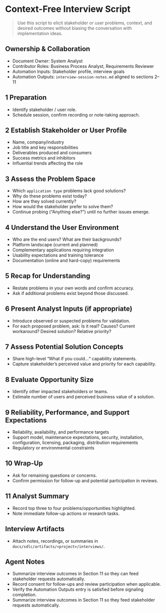 # Context-Free Interview Script

> Use this script to elicit stakeholder or user problems, context, and desired outcomes without biasing the conversation
> with implementation ideas.

## Ownership & Collaboration

- Document Owner: System Analyst
- Contributor Roles: Business Process Analyst, Requirements Reviewer
- Automation Inputs: Stakeholder profile, interview goals
- Automation Outputs: `interview-session-notes.md` aligned to sections 2–11

## 1 Preparation

- Identify stakeholder / user role.
- Schedule session, confirm recording or note-taking approach.

## 2 Establish Stakeholder or User Profile

- Name, company/industry
- Job title and key responsibilities
- Deliverables produced and consumers
- Success metrics and inhibitors
- Influential trends affecting the role

## 3 Assess the Problem Space

- Which ``application type`` problems lack good solutions?
- Why do these problems exist today?
- How are they solved currently?
- How would the stakeholder prefer to solve them?
- Continue probing (“Anything else?”) until no further issues emerge.

## 4 Understand the User Environment

- Who are the end users? What are their backgrounds?
- Platform landscape (current and planned)
- Complementary applications requiring integration
- Usability expectations and training tolerance
- Documentation (online and hard-copy) requirements

## 5 Recap for Understanding

- Restate problems in your own words and confirm accuracy.
- Ask if additional problems exist beyond those discussed.

## 6 Present Analyst Inputs (if appropriate)

- Introduce observed or suspected problems for validation.
- For each proposed problem, ask: Is it real? Causes? Current workaround? Desired solution? Relative priority?

## 7 Assess Potential Solution Concepts

- Share high-level “What if you could…“ capability statements.
- Capture stakeholder’s perceived value and priority for each capability.

## 8 Evaluate Opportunity Size

- Identify other impacted stakeholders or teams.
- Estimate number of users and perceived business value of a solution.

## 9 Reliability, Performance, and Support Expectations

- Reliability, availability, and performance targets
- Support model, maintenance expectations, security, installation, configuration, licensing, packaging, distribution
  requirements
- Regulatory or environmental constraints

## 10 Wrap-Up

- Ask for remaining questions or concerns.
- Confirm permission for follow-up and potential participation in reviews.

## 11 Analyst Summary

- Record top three to four problems/opportunities highlighted.
- Note immediate follow-up actions or research tasks.

## Interview Artifacts

- Attach notes, recordings, or summaries in `docs/sdlc/artifacts/<project>/interviews/`.

## Agent Notes

- Summarize interview outcomes in Section 11 so they can feed stakeholder requests automatically.
- Record consent for follow-ups and review participation when applicable.
- Verify the Automation Outputs entry is satisfied before signaling completion.
- Summarize interview outcomes in Section 11 so they feed stakeholder requests automatically.
